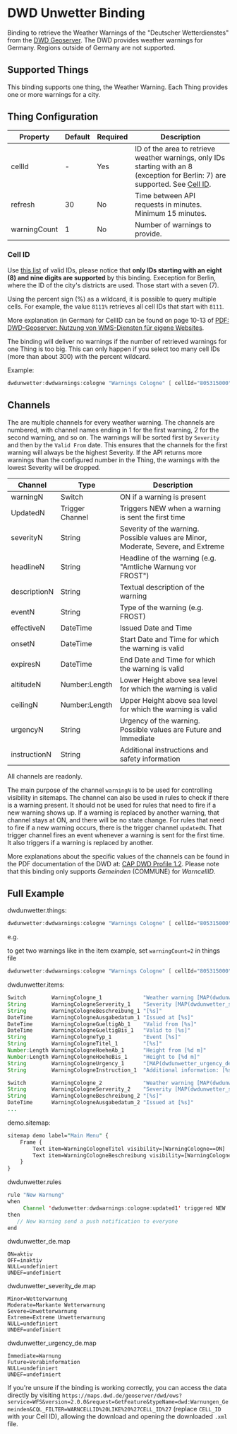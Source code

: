 # DWD Unwetter Binding

Binding to retrieve the Weather Warnings of the "Deutscher Wetterdienstes" from the [DWD Geoserver](https://maps.dwd.de/geoserver/web/).
The DWD provides weather warnings for Germany.
Regions outside of Germany are not supported.

## Supported Things

This binding supports one thing, the Weather Warning.
Each Thing provides one or more warnings for a city.

## Thing Configuration

| Property     | Default | Required | Description                                                                                                                                |
|--------------|---------|----------|--------------------------------------------------------------------------------------------------------------------------------------------|
| cellId       | -       | Yes      | ID of the area to retrieve weather warnings, only IDs starting with an 8 (exception for Berlin: 7) are supported. See [Cell ID](#cell-id). |
| refresh      | 30      | No       | Time between API requests in minutes. Minimum 15 minutes.                                                                                  |
| warningCount | 1       | No       | Number of warnings to provide.                                                                                                             |

### Cell ID

<!-- See page 10-13 (in German) of https://www.dwd.de/DE/wetter/warnungen_aktuell/objekt_einbindung/einbindung_karten_geodienste.pdf?__blob=publicationFile&v=14 for Cell ID documentation. -->
Use [this list](https://www.dwd.de/DE/leistungen/opendata/help/warnungen/cap_warncellids_csv.csv) of valid IDs, please notice that **only IDs starting with an eight (8) and nine digits are supported** by this binding.
Exeception for Berlin, where the ID of the city's districts are used. Those start with a seven (7).

Using the percent sign (%) as a wildcard, it is possible to query multiple cells.
For example, the value `8111%` retrieves all cell IDs that start with `8111`.

More explanation (in German) for CellID can be found on page 10-13 of [PDF: DWD-Geoserver: Nutzung von WMS-Diensten für eigene Websites](https://www.dwd.de/DE/wetter/warnungen_aktuell/objekt_einbindung/einbindung_karten_geodienste.pdf?__blob=publicationFile&v=14).

The binding will deliver no warnings if the number of retrieved warnings for one Thing is too big.
This can only happen if you select too many cell IDs (more than about 300) with the percent wildcard.

Example:

```java
dwdunwetter:dwdwarnings:cologne "Warnings Cologne" [ cellId="805315000", refresh=15, warningCount=1 ]
```

## Channels

The are multiple channels for every weather warning.
The channels are numbered, with channel names ending in 1 for the first warning, 2 for the second warning, and so on.
The warnings will be sorted first by `Severity` and then by the `Valid From` date.
This ensures that the channels for the first warning will always be the highest Severity.
If the API returns more warnings than the configured number in the Thing, the warnings with the lowest Severity will be dropped.

| Channel      | Type            | Description                                                                       |
|--------------|-----------------|-----------------------------------------------------------------------------------|
| warningN     | Switch          | ON if a warning is present                                                        |
| UpdatedN     | Trigger Channel | Triggers NEW when a warning is sent the first time                                |
| severityN    | String          | Severity of the warning. Possible values are Minor, Moderate, Severe, and Extreme |
| headlineN    | String          | Headline of the warning (e.g. "Amtliche Warnung vor FROST")                       |
| descriptionN | String          | Textual description of the warning                                                |
| eventN       | String          | Type of the warning (e.g. FROST)                                                  |
| effectiveN   | DateTime        | Issued Date and Time                                                              |
| onsetN       | DateTime        | Start Date and Time for which the warning is valid                                |
| expiresN     | DateTime        | End Date and Time for which the warning is valid                                  |
| altitudeN    | Number:Length   | Lower Height above sea level for which the warning is valid                       |
| ceilingN     | Number:Length   | Upper Height above sea level for which the warning is valid                       |
| urgencyN     | String          | Urgency of the warning. Possible values are Future and Immediate                  |
| instructionN | String          | Additional instructions and safety information                                    |

All channels are readonly.

The main purpose of the channel `warningN` is to be used for controlling visibility in sitemaps.
The channel can also be used in rules to check if there is a warning present.
It should not be used for rules that need to fire if a new warning shows up.
If a warning is replaced by another warning, that channel stays at ON, and there will be no state change.
For rules that need to fire if a new warning occurs, there is the trigger channel `updatedN`.
That trigger channel fires an event whenever a warning is sent for the first time.
It also triggers if a warning is replaced by another.

More explanations about the specific values of the channels can be found in the PDF documentation of the DWD at: [CAP DWD Profile 1.2](https://www.dwd.de/DE/leistungen/opendata/help/warnungen/cap_dwd_profile_en_pdf_1_12.html).
Please note that this binding only supports _Gemeinden_ (COMMUNE) for _WarncellID_.

## Full Example

dwdunwetter.things:

```java
dwdunwetter:dwdwarnings:cologne "Warnings Cologne" [ cellId="805315000", refresh=15, warningCount=1 ]
```

e.g.

to get two warnings like in the item example, set `warningCount=2` in things file

```java
dwdunwetter:dwdwarnings:cologne "Warnings Cologne" [ cellId="805315000", refresh=15, warningCount=2 ]
```

dwdunwetter.items:

```java
Switch        WarningCologne_1             "Weather warning [MAP(dwdunwetter_de.map):%s]"   { channel="dwdunwetter:dwdwarnings:cologne:warning1" }
String        WarningCologneServerity_1    "Severity [MAP(dwdunwetter_severity_de.map):%s]" { channel="dwdunwetter:dwdwarnings:cologne:severity1" }
String        WarningCologneBeschreibung_1 "[%s]"                                           { channel="dwdunwetter:dwdwarnings:cologne:description1" }
DateTime      WarningCologneAusgabedatum_1 "Issued at [%s]"                                 { channel="dwdunwetter:dwdwarnings:cologne:effective1" }
DateTime      WarningCologneGueltigAb_1    "Valid from [%s]"                                { channel="dwdunwetter:dwdwarnings:cologne:onset1" }
DateTime      WarningCologneGueltigBis_1   "Valid to [%s]"                                  { channel="dwdunwetter:dwdwarnings:cologne:expires1" }
String        WarningCologneTyp_1          "Event [%s]"                                     { channel="dwdunwetter:dwdwarnings:cologne:event1" }
String        WarningCologneTitel_1        "[%s]"                                           { channel="dwdunwetter:dwdwarnings:cologne:headline1" }
Number:Length WarningCologneHoeheAb_1      "Height from [%d m]"                             { channel="dwdunwetter:dwdwarnings:cologne:altitude1" }
Number:Length WarningCologneHoeheBis_1     "Height to [%d m]"                               { channel="dwdunwetter:dwdwarnings:cologne:ceiling1" }
String        WarningCologneUrgency_1      "[MAP(dwdunwetter_urgency_de.map):%s]"           { channel="dwdunwetter:dwdwarnings:cologne:urgency1" }
String        WarningCologneInstruction_1  "Additional information: [%s]"                   { channel="dwdunwetter:dwdwarnings:cologne:instruction1" }

Switch        WarningCologne_2             "Weather warning [MAP(dwdunwetter_de.map):%s]"   { channel="dwdunwetter:dwdwarnings:cologne:warning2" }
String        WarningCologneServerity_2    "Severity [MAP(dwdunwetter_severity_de.map):%s]" { channel="dwdunwetter:dwdwarnings:cologne:severity2" }
String        WarningCologneBeschreibung_2 "[%s]"                                           { channel="dwdunwetter:dwdwarnings:cologne:description2" }
DateTime      WarningCologneAusgabedatum_2 "Issued at [%s]"                                 { channel="dwdunwetter:dwdwarnings:cologne:effective2" }
...
```

demo.sitemap:

```perl
sitemap demo label="Main Menu" {
    Frame {
        Text item=WarningCologneTitel visibility=[WarningCologne==ON]
        Text item=WarningCologneBeschreibung visibility=[WarningCologne==ON]
    }
}
```

dwdunwetter.rules

```java
rule "New Warnung"
when
     Channel 'dwdunwetter:dwdwarnings:cologne:updated1' triggered NEW
then
   // New Warning send a push notification to everyone
end

```

dwdunwetter_de.map

```text
ON=aktiv
OFF=inaktiv
NULL=undefiniert
UNDEF=undefiniert
```

dwdunwetter_severity_de.map

```text
Minor=Wetterwarnung
Moderate=Markante Wetterwarnung
Severe=Unwetterwarnung
Extreme=Extreme Unwetterwarnung
NULL=undefiniert
UNDEF=undefiniert
```

dwdunwetter_urgency_de.map

```text
Immediate=Warnung
Future=Vorabinformation
NULL=undefiniert
UNDEF=undefiniert
```

If you're unsure if the binding is working correctly, you can access the data directly by visiting `https://maps.dwd.de/geoserver/dwd/ows?service=WFS&version=2.0.0&request=GetFeature&typeName=dwd:Warnungen_Gemeinden&CQL_FILTER=WARNCELLID%20LIKE%20%27CELL_ID%27` (replace `CELL_ID` with your Cell ID), allowing the download and opening the downloaded `.xml` file.
